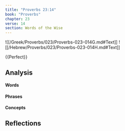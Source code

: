 ```yaml
---
title: "Proverbs 23:14"
book: "Proverbs"
chapter: 23
verse: 14
section: Words of the Wise
---
```

![[/Greek/Proverbs/023/Proverbs-023-014G.md#Text]]
![[/Hebrew/Proverbs/023/Proverbs-023-014H.md#Text]]

{{Perfect}}

## Analysis

#### Words

#### Phrases

#### Concepts

## Reflections
